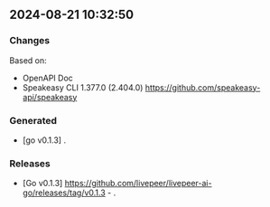 

## 2024-08-21 10:32:50
### Changes
Based on:
- OpenAPI Doc  
- Speakeasy CLI 1.377.0 (2.404.0) https://github.com/speakeasy-api/speakeasy
### Generated
- [go v0.1.3] .
### Releases
- [Go v0.1.3] https://github.com/livepeer/livepeer-ai-go/releases/tag/v0.1.3 - .
